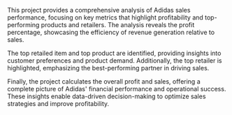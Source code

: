 This project provides a comprehensive analysis of Adidas sales performance, focusing on key metrics that highlight profitability and top-performing products and retailers. The analysis reveals the profit percentage, showcasing the efficiency of revenue generation relative to sales.

The top retailed item and top product are identified, providing insights into customer preferences and product demand. Additionally, the top retailer is highlighted, emphasizing the best-performing partner in driving sales.

Finally, the project calculates the overall profit and sales, offering a complete picture of Adidas' financial performance and operational success. These insights enable data-driven decision-making to optimize sales strategies and improve profitability.
